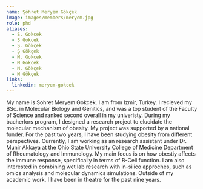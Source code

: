 ```yaml
---
name: Şöhret Meryem Gökçek
image: images/members/meryem.jpg
role: phd
aliases:
  - S. Gokcek
  - S Gokcek
  - Ş. Gökçek
  - Ş Gökçek
  - M. Gokcek
  - M Gokcek
  - M. Gökçek
  - M Gökçek
links:
  linkedin: meryem-gokcek
---
```


My name is Sohret Meryem Gokcek. I am from Izmir, Turkey. I recieved my BSc. in Molecular Biology and Genitics, and was a top student of the Faculty of Science and ranked second overall in my univeristy. During my bacherlors program, I designed a research project to elucidate the molecular mechanism of obesity. My project was supported by a national funder. For the past two years, I have been studying obesity from different perspectives. Currently, I am working as an research assistant under Dr. Munir Akkaya at the Ohio State University College of Medicine Department of Rheumatology and Immunology. My main focus is on how obestiy affects the immune response, specifically in terms of B-Cell function. I am also interested in combining wet lab research with in-silico approches, such as omics analysis and molecular dynamics simulations. Outside of my academic work, I have been in theatre for the past nine years.